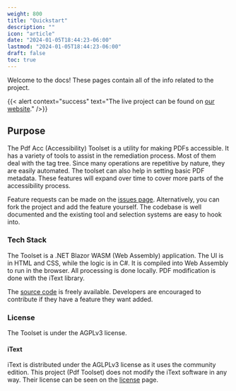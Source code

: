 ```yaml
---
weight: 800
title: "Quickstart"
description: ""
icon: "article"
date: "2024-01-05T18:44:23-06:00"
lastmod: "2024-01-05T18:44:23-06:00"
draft: false
toc: true
---
```


Welcome to the docs! These pages contain all of the info related to the project.

{{< alert context="success" text="The live project can be found on [our website](https://pdf-accessibility.tools)." />}}

## Purpose

The Pdf Acc (Accessibility) Toolset is a utility for making PDFs accessible. It has a variety of tools to assist in the remediation process. Most of them deal with the tag tree. Since many operations are repetitive by nature, they are easily automated. The toolset can also help in setting basic PDF metadata. These features will expand over time to cover more parts of the accessibility process.

Feature requests can be made on the [issues page](https://github.com/amytho/pdf-acc-toolset). Alternatively, you can fork the project and add the feature yourself. The codebase is well documented and the existing tool and selection systems are easy to hook into.

### Tech Stack

The Toolset is a .NET Blazor WASM (Web Assembly) application. The UI is in HTML and CSS, while the logic is in C#. It is compiled into Web Assembly to run in the browser. All processing is done locally. PDF modification is done with the iText library.

The [source code](https://github.com/aMytho/Pdf-Acc-Toolset) is freely available. Developers are encouraged to contribute if they have a feature they want added.

### License

The Toolset is under the AGPLv3 license.

#### iText

iText is distributed under the AGLPLv3 license as it uses the community edition. This project (Pdf Toolset) does not modify the iText software in any way. Their license can be seen on the [license](https://itextpdf.com/how-buy/legal/agpl-gnu-affero-general-public-license) page.
